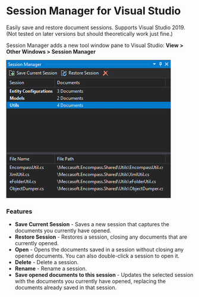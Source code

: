 # Session Manager for Visual Studio
Easily save and restore document sessions. Supports Visual Studio 2019. (Not tested on later versions but should theoretically work just fine.)

Session Manager adds a new tool window pane to Visual Studio: **View > Other Windows > Session Manager**

![Saved Tabs Window](Preview.png?raw=true "Saved Tabs Window")

### Features
* **Save Current Session** - Saves a new session that captures the documents you currently have opened.
* **Restore Session** - Restores a session, closing any documents that are currently opened.
* **Open** - Opens the documents saved in a session without closing any opened documents. You can also double-click a session to open it.
* **Delete** - Delete a session.
* **Rename** - Rename a session.
* **Save opened documents to this session** - Updates the selected session with the documents you currently have opened, replacing the documents already saved in that session.
